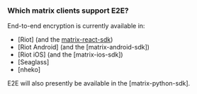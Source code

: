 ### Which matrix clients support E2E?

End-to-end encryption is currently available in:

* [Riot] (and the [matrix-react-sdk](https://github.com/matrix-org/matrix-react-sdk))
* [Riot Android] (and the [matrix-android-sdk])
* [Riot iOS] (and the [matrix-ios-sdk])
* [Seaglass]
* [nheko]

E2E will also presently be available in the [matrix-python-sdk].
